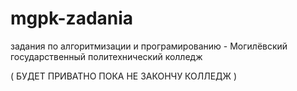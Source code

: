 # mgpk-zadania
задания по алгоритмизации и програмированию - Могилёвский государственный политехнический колледж

( БУДЕТ ПРИВАТНО ПОКА НЕ ЗАКОНЧУ КОЛЛЕДЖ )
